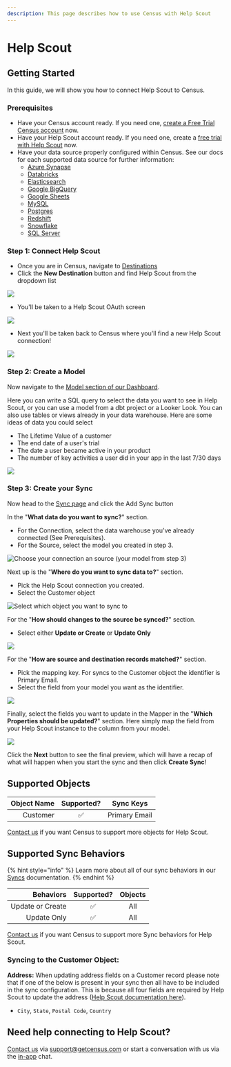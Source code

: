```yaml
---
description: This page describes how to use Census with Help Scout
---
```


# Help Scout

## Getting Started

In this guide, we will show you how to connect Help Scout to Census.

### Prerequisites

* Have your Census account ready. If you need one, [create a Free Trial Census account](https://app.getcensus.com/) now.
* Have your Help Scout account ready. If you need one, create a [free trial with Help Scout](https://www.helpscout.com/?utm_source=partner\&utm_campaign=partner-integration-marketplace-listing\&utm_content=census) now.
* Have your data source properly configured within Census. See our docs for each supported data source for further information:
  * [Azure Synapse](../sources/available-sources/azure-synapse.md)
  * [Databricks](https://docs.getcensus.com/sources/databricks)
  * [Elasticsearch](../sources/available-sources/elasticsearch.md)
  * [Google BigQuery](https://docs.getcensus.com/sources/google-bigquery)
  * [Google Sheets](https://docs.getcensus.com/sources/google-sheets)
  * [MySQL](../sources/available-sources/mysql.md)
  * [Postgres](https://docs.getcensus.com/sources/postgres)
  * [Redshift](https://docs.getcensus.com/sources/redshift)
  * [Snowflake](https://docs.getcensus.com/sources/snowflake)
  * [SQL Server](../sources/available-sources/sql-server.md)

### Step 1: Connect Help Scout

* Once you are in Census, navigate to [Destinations](https://app.getcensus.com/destinations)
* Click the **New Destination** button and find Help Scout from the dropdown list

![](<../.gitbook/assets/Screen Shot 2022-06-25 at 8.34.07 AM.png>)

* You'll be taken to a Help Scout OAuth screen

![](<../.gitbook/assets/Screen Shot 2022-06-24 at 5.31.14 PM.png>)

* Next you'll be taken back to Census where you'll find a new Help Scout connection!

![](<../.gitbook/assets/Screen Shot 2022-06-25 at 8.36.52 AM.png>)

### Step 2: Create a Model

Now navigate to the [Model section of our Dashboard](https://app.getcensus.com/models).​‌

Here you can write a SQL query to select the data you want to see in Help Scout, or you can use a model from a dbt project or a Looker Look. You can also use tables or views already in your data warehouse. Here are some ideas of data you could select

* The Lifetime Value of a customer
* The end date of a user's trial
* The date a user became active in your product
* The number of key activities a user did in your app in the last 7/30 days

![](<../.gitbook/assets/Screen Shot 2022-01-27 at 3.31.32 PM.png>)

### Step 3: Create your Sync

Now head to the [Sync page](https://app.getcensus.com/syncs) and click the Add Sync button

In the "**What data do you want to sync?**" section.

* For the Connection, select the data warehouse you've already connected (See Prerequisites).
* For the Source, select the model you created in step 3.

![Choose your connection an source (your model from step 3)](<../.gitbook/assets/Screen Shot 2022-06-25 at 8.46.50 AM.png>)

Next up is the "**Where do you want to sync data to?**" section.

* Pick the Help Scout connection you created.
* Select the Customer object

![Select which object you want to sync to](<../.gitbook/assets/Screen Shot 2022-06-25 at 8.47.31 AM.png>)

For the "**How should changes to the source be synced?**" section.

* Select either **Update or Create** or **Update Only**

![](<../.gitbook/assets/Screen Shot 2022-03-31 at 11.46.19 AM.png>)

For the "**How are source and destination records matched?**" section.

* Pick the mapping key. For syncs to the Customer object the identifier is Primary Email.
* Select the field from your model you want as the identifier.

![](<../.gitbook/assets/Screen Shot 2022-06-25 at 8.50.21 AM.png>)

Finally, select the fields you want to update in the Mapper in the "**Which Properties should be updated?**" section. Here simply map the field from your Help Scout instance to the column from your model.

![](<../.gitbook/assets/Screen Shot 2022-06-25 at 8.50.52 AM.png>)

Click the **Next** button to see the final preview, which will have a recap of what will happen when you start the sync and then click **Create Sync**!

## Supported Objects

| **Object Name** | **Supported?** | **Sync Keys** |
| --------------: | :------------: | ------------- |
|        Customer |        ✅       | Primary Email |

[Contact us](mailto:support@getcensus.com) if you want Census to support more objects for Help Scout.

## Supported Sync Behaviors

{% hint style="info" %}
Learn more about all of our sync behaviors in our [Syncs](../syncs/overview.md) documentation.
{% endhint %}

|    **Behaviors** | **Supported?** | **Objects** |
| ---------------: | :------------: | :---------: |
| Update or Create |        ✅       |     All     |
|      Update Only |        ✅       |     All     |

[Contact us](mailto:support@getcensus.com) if you want Census to support more Sync behaviors for Help Scout.

### Syncing to the Customer Object:

**Address:** When updating address fields on a Customer record please note that if one of the below is present in your sync then all have to be included in the sync configuration. This is because all four fields are required by Help Scout to update the address ([Help Scout documentation here](https://developer.helpscout.com/mailbox-api/endpoints/customers/address/create/#request-fields)).

* `City`, `State`, `Postal Code`, `Country`

## Need help connecting to Help Scout?

[Contact us](mailto:support@getcensus.com) via support@getcensus.com or start a conversation with us via the [in-app](https://app.getcensus.com) chat.
